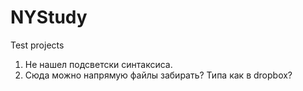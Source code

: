 # NYStudy
Test projects
1. Не нашел подсветски синтаксиса.
2. Сюда можно напрямую файлы забирать? Типа как в dropbox? 
